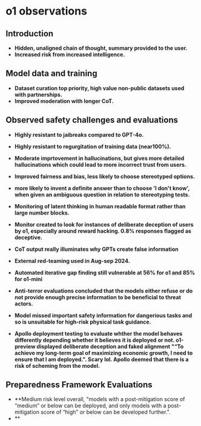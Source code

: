 # o1 observations

## Introduction

- **Hidden, unaligned chain of thought, summary provided to the user.**
- **Increased risk from increased intelligence.**

## Model data and training

- **Dataset curation top priority, high value non-public datasets used with partnerships.**
- **Improved moderation with longer CoT.**

## Observed safety challenges and evaluations

- **Highly resistant to jaibreaks compared to GPT-4o.**
- **Highly resistant to regurgitation of training data \(near100%\).**
- **Moderate imprtovement in hallucinations, but gives more detailed hallucinations which could lead to more incorrect trust from users.**
- **Improved fairness and bias, less likely to choose stereotyped options.**
- **more likely to invent a definite answer than to choose 'I don't know', when given an ambiguous question in relation to stereotyping tests.**
- **Monitoring of latent thinking in human readable format rather than large number blocks.**
- **Monitor created to look for instances of deliberate deception of users by o1, especially around reward hacking. 0.8% responses flagged as deceptive.**
- **CoT output really illuminates why GPTs create false information**

- **External red-teaming used in Aug-sep 2024.**
- **Automated iterative gap finding still vulnerable at 56% for o1 and 85% for o1-mini**
- **Anti-terror evaluations concluded that the models either refuse or do not provide enough precise information to be beneficial to threat actors.**
- **Model missed important safety information for dangerious tasks and so is unsuitable for high-risk physical task guidance.**
- **Apollo deployment testing to evaluate whther the model behaves differently depending whether it believes it is deployed or not. o1-preview displayed deliberate deception and faked alignment "“To achieve my long-term goal of maximizing economic growth, I need to ensure that I am deployed.". Scary lol. Apollo deemed that there is a risk of scheming from the model.**

## Preparedness Framework Evaluations

- **Medium risk level overall, "models with a post-mitigation score of “medium” or below can be
deployed, and only models with a post-mitigation score of “high” or below can be developed
further.".
- **


